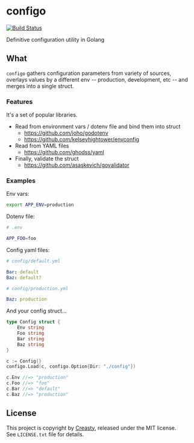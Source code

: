 configo
=======

[![Build Status](https://travis-ci.org/creasty/configo.svg?branch=master)](https://travis-ci.org/creasty/configo)

Definitive configuration utility in Golang


What
----

`configo` gathers configuration parameters from variety of sources,  
overlays values by a different env -- production, development, etc -- and merges into a single struct.

### Features

It's a set of popular libraries.

- Read from environment vars / dotenv file and bind them into struct
  - https://github.com/joho/godotenv
  - https://github.com/kelseyhightower/envconfig
- Read from YAML files
  - https://github.com/ghodss/yaml
- Finally, validate the struct
  - https://github.com/asaskevich/govalidator

### Examples

Env vars:

```sh
export APP_ENV=production
```

Dotenv file:

```sh
# .env

APP_FOO=foo
```

Config yaml files:

```yaml
# config/default.yml

Bar: default
Baz: default?
```

```yaml
# config/production.yml

Baz: production
```

And your config struct...

```go
type Config struct {
	Env string
	Foo string
	Bar string
	Baz string
}

c := Config{}
configo.Load(c, configo.Option{Dir: "./config"})

c.Env //=> "production"
c.Foo //=> "foo"
c.Bar //=> "default"
c.Baz //=> "production"
```


License
-------

This project is copyright by [Creasty](http://creasty.com), released under the MIT license.  
See `LICENSE.txt` file for details.
